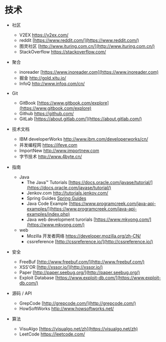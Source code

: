 # 技术

- 社区
  - V2EX  [https://v2ex.com/ ](https://v2ex.com/ )
  - reddit [https://www.reddit.com/](https://www.reddit.com/)
  - 图灵社区  [http://www.ituring.com.cn/](http://www.ituring.com.cn/)
  - StackOverflow [https://stackoverflow.com/ ](https://stackoverflow.com/)
- 聚合
  - inoreader  [https://www.inoreader.com](https://www.inoreader.com)
  - 掘金    [http://gold.xitu.io/ ](http://gold.xitu.io/)
  - InfoQ [http://www.infoq.com/cn/ ](http://www.infoq.com/cn/ )
- Git
  - GitBook   [https://www.gitbook.com/explore](https://www.gitbook.com/explore)
  - Github    [https://github.com/ ](https://github.com/)
  - GitLab     [https://about.gitlab.com/](https://about.gitlab.com/)


- 技术文档
  - IBM developerWorks    [http://www.ibm.com/developerworks/cn/ ](http://www.ibm.com/developerworks/cn/)
  - 并发编程网 [https://ifeve.com ](https://ifeve.com)
  - ImportNew [http://www.importnew.com ](http://www.importnew.com)
  - 字节技术  [http://www.4byte.cn/ ](http://www.4byte.cn/)
- 指南
  - Java
    - The Java™ Tutorials    [https://docs.oracle.com/javase/tutorial/](https://docs.oracle.com/javase/tutorial/)
    - Jenkov.com    [http://tutorials.jenkov.com/ ](http://tutorials.jenkov.com/)
    - Spring Guides    [Spring Guides](https://spring.io/guides)
    - Java Code Example [https://www.programcreek.com/java-api-examples/](https://www.programcreek.com/java-api-examples/index.php)
    - Java web development turorials [https://www.mkyong.com/](https://www.mkyong.com/)
  - web
    - Mozilla 开发者网络 [https://developer.mozilla.org/zh-CN/ ](https://developer.mozilla.org/zh-CN/)
    - cssreference  [http://cssreference.io/](http://cssreference.io/)
- 安全
  - FreeBuf [http://www.freebuf.com/](http://www.freebuf.com/)
  - XSS'OR  [http://xssor.io/](http://xssor.io/)
  - Paper   [http://paper.seebug.org/](http://paper.seebug.org/)
  - Exploit Database   [https://www.exploit-db.com/](https://www.exploit-db.com/)


- 源码 / API
    - GrepCode  [http://grepcode.com/](http://grepcode.com/)
    - HowSoftWorks  [http://www.howsoftworks.net/ ](http://www.howsoftworks.net/)
- 算法
    - VisuAlgo   [https://visualgo.net/zh](https://visualgo.net/zh)
    - LeetCode  [https://leetcode.com/ ](https://leetcode.com/)
